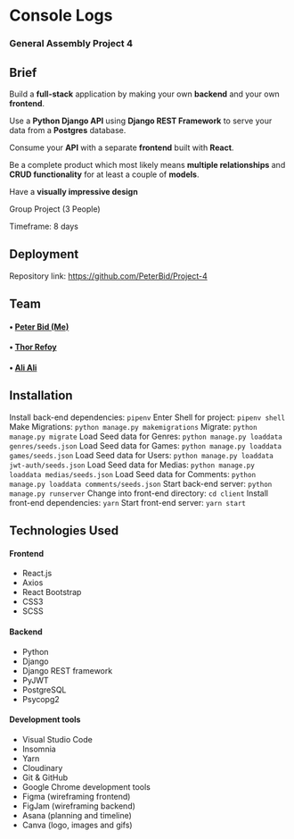 # Console Logs

### General Assembly Project 4

## Brief 

Build a **full-stack** application by making your own **backend** and your own **frontend**.

Use a **Python Django API** using **Django REST Framework** to serve your data from a **Postgres** database.

Consume your **API** with a separate **frontend** built with **React**.

Be a complete product which most likely means **multiple relationships** and **CRUD functionality** for at least a couple of **models**.

Have a **visually impressive design**

Group Project (3 People) 

Timeframe: 8 days

## Deployment

Repository link: https://github.com/PeterBid/Project-4

## Team

#### • [Peter Bid (Me)](https://github.com/PeterBid) 

#### • [Thor Refoy](https://github.com/thor-r)

#### • [Ali Ali](https://github.com/alibeniaminali)

## Installation

Install back-end dependencies: `pipenv`
Enter Shell for project: `pipenv shell`
Make Migrations: `python manage.py makemigrations`
Migrate: `python manage.py migrate`
Load Seed data for Genres: `python manage.py loaddata genres/seeds.json`
Load Seed data for Games: `python manage.py loaddata games/seeds.json`
Load Seed data for Users: `python manage.py loaddata jwt-auth/seeds.json`
Load Seed data for Medias: `python manage.py loaddata medias/seeds.json`
Load Seed data for Comments: `python manage.py loaddata comments/seeds.json`
Start back-end server: `python manage.py runserver`
Change into front-end directory: `cd client`
Install front-end dependencies: `yarn`
Start front-end server: `yarn start`

## Technologies Used

#### Frontend

* React.js
* Axios
* React Bootstrap
* CSS3
* SCSS

#### Backend

* Python
* Django
* Django REST framework
* PyJWT
* PostgreSQL
* Psycopg2

#### Development tools

* Visual Studio Code
* Insomnia
* Yarn
* Cloudinary
* Git & GitHub
* Google Chrome development tools
* Figma (wireframing frontend)
* FigJam (wireframing backend)
* Asana (planning and timeline)
* Canva (logo, images and gifs)

